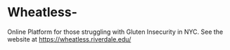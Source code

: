 # Wheatless-
Online Platform for those struggling with Gluten Insecurity in NYC. See the website at https://wheatless.riverdale.edu/
